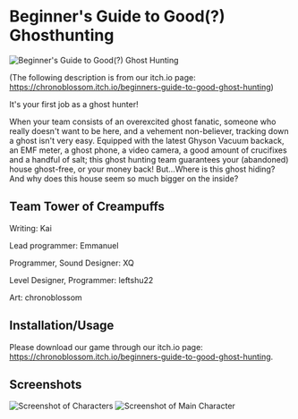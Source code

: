 # Beginner's Guide to Good(?) Ghosthunting

![Beginner's Guide to Good(?) Ghost Hunting](https://img.itch.zone/aW1hZ2UvMTIxODM5My83MTA4NDY2LnBuZw==/original/zCcAv5.png)

(The following description is from our itch.io page: https://chronoblossom.itch.io/beginners-guide-to-good-ghost-hunting)

It's your first job as a ghost hunter!

When your team consists of an overexcited ghost fanatic, someone who really doesn't want to be here, and a vehement non-believer, tracking down a ghost isn't very easy. Equipped with the latest Ghyson Vacuum backack, an EMF meter, a ghost phone, a video camera, a good amount of crucifixes and a handful of salt; this ghost hunting team guarantees your (abandoned) house ghost-free, or your money back! But...Where is this ghost hiding? And why does this house seem so much bigger on the inside?

## Team Tower of Creampuffs
Writing: Kai

Lead programmer: Emmanuel

Programmer, Sound Designer: XQ

Level Designer, Programmer: leftshu22

Art: chronoblossom

## Installation/Usage
Please download our game through our itch.io page: <https://chronoblossom.itch.io/beginners-guide-to-good-ghost-hunting>.

## Screenshots
![Screenshot of Characters](https://img.itch.zone/aW1hZ2UvMTIxODM5My83MTA4NDQ1LnBuZw==/original/KLsEd7.png)
![Screenshot of Main Character](https://img.itch.zone/aW1hZ2UvMTIxODM5My83MTA4NTEzLnBuZw==/original/rVSg%2BY.png)
